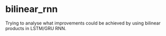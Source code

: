 # bilinear_rnn

Trying to analyse what improvements could be achieved by using bilinear products in LSTM/GRU RNN.

